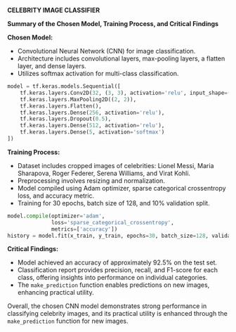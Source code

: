 **CELEBRITY IMAGE CLASSIFIER**

**Summary of the Chosen Model, Training Process, and Critical Findings**

**Chosen Model:**

- Convolutional Neural Network (CNN) for image classification.
- Architecture includes convolutional layers, max-pooling layers, a flatten layer, and dense layers.
- Utilizes softmax activation for multi-class classification.

```python
model = tf.keras.models.Sequential([
    tf.keras.layers.Conv2D(32, (3, 3), activation='relu', input_shape=(128, 128, 3)),
    tf.keras.layers.MaxPooling2D((2, 2)),
    tf.keras.layers.Flatten(),
    tf.keras.layers.Dense(256, activation='relu'),
    tf.keras.layers.Dropout(0.5),
    tf.keras.layers.Dense(512, activation='relu'),
    tf.keras.layers.Dense(5, activation='softmax')
])
```

**Training Process:**

- Dataset includes cropped images of celebrities: Lionel Messi, Maria Sharapova, Roger Federer, Serena Williams, and Virat Kohli.
- Preprocessing involves resizing and normalization.
- Model compiled using Adam optimizer, sparse categorical crossentropy loss, and accuracy metric.
- Training for 30 epochs, batch size of 128, and 10% validation split.

```python
model.compile(optimizer='adam',
              loss='sparse_categorical_crossentropy',
              metrics=['accuracy'])
history = model.fit(x_train, y_train, epochs=30, batch_size=128, validation_split=0.1)
```

**Critical Findings:**

- Model achieved an accuracy of approximately 92.5% on the test set.
- Classification report provides precision, recall, and F1-score for each class, offering insights into performance on individual categories.
- The `make_prediction` function enables predictions on new images, enhancing practical utility.

Overall, the chosen CNN model demonstrates strong performance in classifying celebrity images, and its practical utility is enhanced through the `make_prediction` function for new images.
